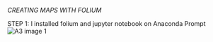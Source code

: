 *CREATING MAPS WITH FOLIUM*

STEP 1: I installed folium and jupyter notebook on Anaconda Prompt
![A3 image 1](https://github.com/ifeanyi2000/A-3/assets/162834986/14e74333-34fa-4310-801e-eb6945e75463)






  
